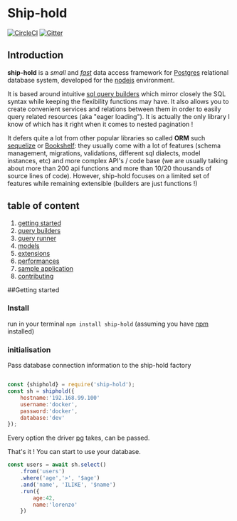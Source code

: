 # Ship-hold

[![CircleCI](https://circleci.com/gh/zorro-del-caribe/ship-hold.svg?style=svg)](https://circleci.com/gh/zorro-del-caribe/ship-hold)
[![Gitter](https://badges.gitter.im/zorro-del-caribe/ship-hold.svg)](https://gitter.im/zorro-del-caribe/ship-hold?utm_source=badge&utm_medium=badge&utm_campaign=pr-badge)

## Introduction

**ship-hold** is a *small* and *[fast]()* data access framework for [Postgres](https://www.postgresql.org/) relational database system, developed for the [nodejs](https://nodejs.org/) environment.

It is based around intuitive [sql query builders](#query-builders) which mirror closely the SQL syntax while keeping the flexibility functions may have. It also allows you to create convenient services and relations between them in order to easily query related resources (aka "eager loading").
It is actually the only library I know of which has it right when it comes to nested pagination !

It defers quite a lot from other popular libraries so called **ORM** such [sequelize](http://docs.sequelizejs.com/) or [Bookshelf](http://bookshelfjs.org/):
they usually come with a lot of features (schema management, migrations, validations, different sql dialects, model instances, etc) and more complex API's / code base (we are usually talking about more than 200 api functions and more than 10/20 thousands of source lines of code).
However, ship-hold focuses on a limited set of features while remaining extensible (builders are just functions !)

## table of content

1. [getting started](#getting-started)
2. [query builders](#query-builders)
3. [query runner](#query-runner-and-api-adapters)
4. [models](#models)
5. [extensions](#extend-ship-hold)
6. [performances](#performances)
7. [sample application](#sample-application)
8. [contributing](#contributing)

##Getting started

### Install
run in your terminal ``npm install ship-hold`` (assuming you have [npm](https://npmjs.org) installed)

### initialisation

Pass database connection information to the ship-hold factory

```Javascript

const {shiphold} = require('ship-hold');
const sh = shiphold({
    hostname:'192.168.99.100'
    username:'docker',
    password:'docker',
    database:'dev'
});

```

Every option the driver [pg]() takes, can be passed.

That's it ! You can start to use your database.

```Javascript
const users = await sh.select()
    .from('users')
    .where('age','>', '$age')
    .and('name', 'ILIKE', '$name')
    .run({
        age:42,
        name:'lorenzo'
    })
```
